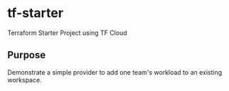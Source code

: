 # tf-starter
Terraform Starter Project using TF Cloud

## Purpose
Demonstrate a simple provider to add one team's workload to an existing workspace.
